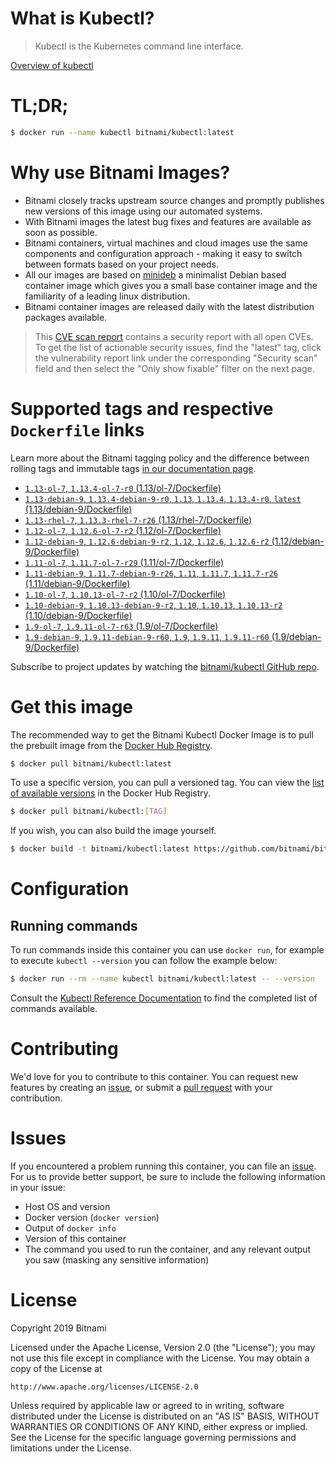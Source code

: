 
# What is Kubectl?

> Kubectl is the Kubernetes command line interface.

[Overview of kubectl](https://kubernetes.io/docs/reference/kubectl/overview/)

# TL;DR;

```bash
$ docker run --name kubectl bitnami/kubectl:latest
```

# Why use Bitnami Images?

* Bitnami closely tracks upstream source changes and promptly publishes new versions of this image using our automated systems.
* With Bitnami images the latest bug fixes and features are available as soon as possible.
* Bitnami containers, virtual machines and cloud images use the same components and configuration approach - making it easy to switch between formats based on your project needs.
* All our images are based on [minideb](https://github.com/bitnami/minideb) a minimalist Debian based container image which gives you a small base container image and the familiarity of a leading linux distribution.
* Bitnami container images are released daily with the latest distribution packages available.


> This [CVE scan report](https://quay.io/repository/bitnami/kubectl?tab=tags) contains a security report with all open CVEs. To get the list of actionable security issues, find the "latest" tag, click the vulnerability report link under the corresponding "Security scan" field and then select the "Only show fixable" filter on the next page.

# Supported tags and respective `Dockerfile` links

Learn more about the Bitnami tagging policy and the difference between rolling tags and immutable tags [in our documentation page](https://docs.bitnami.com/containers/how-to/understand-rolling-tags-containers/).


* [`1.13-ol-7`, `1.13.4-ol-7-r0` (1.13/ol-7/Dockerfile)](https://github.com/bitnami/bitnami-docker-kubectl/blob/1.13.4-ol-7-r0/1.13/ol-7/Dockerfile)
* [`1.13-debian-9`, `1.13.4-debian-9-r0`, `1.13`, `1.13.4`, `1.13.4-r0`, `latest` (1.13/debian-9/Dockerfile)](https://github.com/bitnami/bitnami-docker-kubectl/blob/1.13.4-debian-9-r0/1.13/debian-9/Dockerfile)
* [`1.13-rhel-7`, `1.13.3-rhel-7-r26` (1.13/rhel-7/Dockerfile)](https://github.com/bitnami/bitnami-docker-kubectl/blob/1.13.3-rhel-7-r26/1.13/rhel-7/Dockerfile)
* [`1.12-ol-7`, `1.12.6-ol-7-r2` (1.12/ol-7/Dockerfile)](https://github.com/bitnami/bitnami-docker-kubectl/blob/1.12.6-ol-7-r2/1.12/ol-7/Dockerfile)
* [`1.12-debian-9`, `1.12.6-debian-9-r2`, `1.12`, `1.12.6`, `1.12.6-r2` (1.12/debian-9/Dockerfile)](https://github.com/bitnami/bitnami-docker-kubectl/blob/1.12.6-debian-9-r2/1.12/debian-9/Dockerfile)
* [`1.11-ol-7`, `1.11.7-ol-7-r29` (1.11/ol-7/Dockerfile)](https://github.com/bitnami/bitnami-docker-kubectl/blob/1.11.7-ol-7-r29/1.11/ol-7/Dockerfile)
* [`1.11-debian-9`, `1.11.7-debian-9-r26`, `1.11`, `1.11.7`, `1.11.7-r26` (1.11/debian-9/Dockerfile)](https://github.com/bitnami/bitnami-docker-kubectl/blob/1.11.7-debian-9-r26/1.11/debian-9/Dockerfile)
* [`1.10-ol-7`, `1.10.13-ol-7-r2` (1.10/ol-7/Dockerfile)](https://github.com/bitnami/bitnami-docker-kubectl/blob/1.10.13-ol-7-r2/1.10/ol-7/Dockerfile)
* [`1.10-debian-9`, `1.10.13-debian-9-r2`, `1.10`, `1.10.13`, `1.10.13-r2` (1.10/debian-9/Dockerfile)](https://github.com/bitnami/bitnami-docker-kubectl/blob/1.10.13-debian-9-r2/1.10/debian-9/Dockerfile)
* [`1.9-ol-7`, `1.9.11-ol-7-r63` (1.9/ol-7/Dockerfile)](https://github.com/bitnami/bitnami-docker-kubectl/blob/1.9.11-ol-7-r63/1.9/ol-7/Dockerfile)
* [`1.9-debian-9`, `1.9.11-debian-9-r60`, `1.9`, `1.9.11`, `1.9.11-r60` (1.9/debian-9/Dockerfile)](https://github.com/bitnami/bitnami-docker-kubectl/blob/1.9.11-debian-9-r60/1.9/debian-9/Dockerfile)

Subscribe to project updates by watching the [bitnami/kubectl GitHub repo](https://github.com/bitnami/bitnami-docker-kubectl).

# Get this image

The recommended way to get the Bitnami Kubectl Docker Image is to pull the prebuilt image from the [Docker Hub Registry](https://hub.docker.com/r/bitnami/kubectl).

```bash
$ docker pull bitnami/kubectl:latest
```

To use a specific version, you can pull a versioned tag. You can view the [list of available versions](https://hub.docker.com/r/bitnami/kubectl/tags/) in the Docker Hub Registry.

```bash
$ docker pull bitnami/kubectl:[TAG]
```

If you wish, you can also build the image yourself.

```bash
$ docker build -t bitnami/kubectl:latest https://github.com/bitnami/bitnami-docker-kubectl.git
```

# Configuration

## Running commands

To run commands inside this container you can use `docker run`, for example to execute `kubectl --version` you can follow the example below:

```bash
$ docker run --rm --name kubectl bitnami/kubectl:latest -- --version
```

Consult the [Kubectl Reference Documentation](https://kubernetes.io/docs/reference/generated/kubectl/kubectl-commands) to find the completed list of commands available.

# Contributing

We'd love for you to contribute to this container. You can request new features by creating an [issue](https://github.com/bitnami/bitnami-docker-kubectl/issues), or submit a [pull request](https://github.com/bitnami/bitnami-docker-kubectl/pulls) with your contribution.

# Issues

If you encountered a problem running this container, you can file an [issue](https://github.com/bitnami/bitnami-docker-kubectl/issues). For us to provide better support, be sure to include the following information in your issue:

- Host OS and version
- Docker version (`docker version`)
- Output of `docker info`
- Version of this container
- The command you used to run the container, and any relevant output you saw (masking any sensitive information)

# License

Copyright 2019 Bitnami

Licensed under the Apache License, Version 2.0 (the "License");
you may not use this file except in compliance with the License.
You may obtain a copy of the License at

    http://www.apache.org/licenses/LICENSE-2.0

Unless required by applicable law or agreed to in writing, software
distributed under the License is distributed on an "AS IS" BASIS,
WITHOUT WARRANTIES OR CONDITIONS OF ANY KIND, either express or implied.
See the License for the specific language governing permissions and
limitations under the License.
